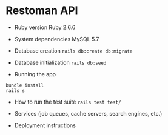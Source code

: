 # Restoman API

* Ruby version
Ruby 2.6.6

* System dependencies
MySQL 5.7

* Database creation
`rails db:create db:migrate`

* Database initialization
`rails db:seed`

* Running the app
```
bundle install
rails s
```

* How to run the test suite
`rails test test/`

* Services (job queues, cache servers, search engines, etc.)

* Deployment instructions

